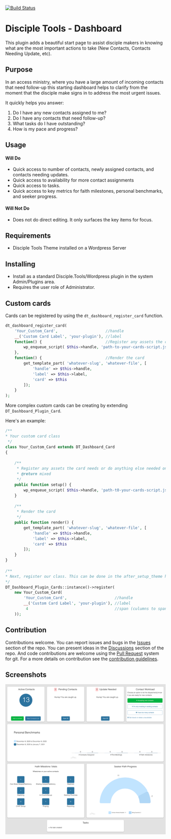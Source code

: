 [![Build Status](https://travis-ci.com/DiscipleTools/disciple-tools-dashboard.svg?branch=master)](https://travis-ci.com/DiscipleTools/disciple-tools-dashboard)

# Disciple Tools - Dashboard

This plugin adds a beautiful start page to assist disciple makers in knowing what are the most important actions to
take (New Contacts, Contacts Needing Update, etc).

## Purpose

In an access ministry, where you have a large amount of incoming contacts that need follow-up this starting dashboard
helps to clarify from the moment that the disciple make signs in to address the most urgent issues.

It quickly helps you answer:

1. Do I have any new contacts assigned to me?
2. Do I have any contacts that need follow-up?
3. What tasks do I have outstanding?
4. How is my pace and progress?

## Usage

#### Will Do

- Quick access to number of contacts, newly assigned contacts, and contacts needing updates.
- Quick access to availability for more contact assignments
- Quick access to tasks.
- Quick access to key metrics for faith milestones, personal benchmarks, and seeker progress.

#### Will Not Do

- Does not do direct editing. It only surfaces the key items for focus.

## Requirements

- Disciple Tools Theme installed on a Wordpress Server

## Installing

- Install as a standard Disciple.Tools/Wordpress plugin in the system Admin/Plugins area.
- Requires the user role of Administrator.

## Custom cards

Cards can be registered by using the `dt_dashboard_register_card` function.

```php
dt_dashboard_register_card(
    'Your_Custom_Card',                     //handle
    __('Custom Card Label', 'your-plugin'), //label
    function() {                            //Register any assets the card needs or do anything else needed on registration.
        wp_enqueue_script( $this->handle, 'path-to-your-cards-script.js', [], null, true);
    },
    function() {                            //Render the card
        get_template_part( 'whatever-slug', 'whatever-file', [
            'handle' => $this->handle,
            'label' => $this->label,
            'card' => $this
        ]);
    }
);

```
More complex custom cards can be creating by extending `DT_Dashboard_Plugin_Card`.

Here's an example:

```php
/**
* Your custom card class
 */
class Your_Custom_Card extends DT_Dashboard_Card
{

    /**
     * Register any assets the card needs or do anything else needed on registration.
     * @return mixed
     */
    public function setup() {
        wp_enqueue_script( $this->handle, 'path-t0-your-cards-script.js', [], null, true);
    }

    /**
     * Render the card
     */
    public function render() {
        get_template_part( 'whatever-slug', 'whatever-file', [
            'handle' => $this->handle,
            'label' => $this->label,
            'card' => $this
        ]);
    }
}

/**
* Next, register our class. This can be done in the after_setup_theme hook.
*/
DT_Dashboard_Plugin_Cards::instance()->register(
    new Your_Custom_Card(
        'Your_Custom_Card',                     //handle
        __('Custom Card Label', 'your-plugin'), //label
         4                                      //span (culumns to span, 1-4)
    ));
```

## Contribution

Contributions welcome. You can report issues and bugs in the
[Issues](https://github.com/DiscipleTools/disciple-tools-dashboard/issues) section of the repo. You can present ideas in
the [Discussions](https://github.com/DiscipleTools/disciple-tools-dashboard/discussions) section of the repo. And code
contributions are welcome using the [Pull Request](https://github.com/DiscipleTools/disciple-tools-dashboard/pulls)
system for git. For a more details on contribution see the
[contribution guidelines](https://github.com/DiscipleTools/disciple-tools-dashboard/blob/master/CONTRIBUTING.md).

## Screenshots

![screenshot.png](https://raw.githubusercontent.com/DiscipleTools/disciple-tools-dashboard/master/screenshot.png)
